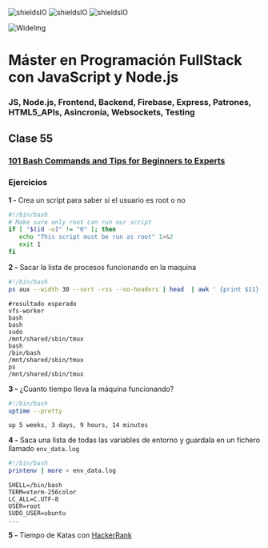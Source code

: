 ![shieldsIO](https://img.shields.io/github/issues/Fictizia/Master-en-programacion-fullstack-con-JavaScript-y-Node.js_ed2.svg)
![shieldsIO](https://img.shields.io/github/forks/Fictizia/Master-en-programacion-fullstack-con-JavaScript-y-Node.js_ed2.svg)
![shieldsIO](https://img.shields.io/github/stars/Fictizia/Master-en-programacion-fullstack-con-JavaScript-y-Node.js_ed2.svg)

![WideImg](http://fictizia.com/img/github/Fictizia-plan-estudios-github.jpg)

# Máster en Programación FullStack con JavaScript y Node.js
### JS, Node.js, Frontend, Backend, Firebase, Express, Patrones, HTML5_APIs, Asincronía, Websockets, Testing

## Clase 55


### [101 Bash Commands and Tips for Beginners to Experts](https://dev.to/awwsmm/101-bash-commands-and-tips-for-beginners-to-experts-30je)


### Ejercicios

**1 -** Crea un script para saber si el usuario es root o no
```bash
#!/bin/bash
# Make sure only root can run our script
if [ "$(id -u)" != "0" ]; then
   echo "This script must be run as root" 1>&2
   exit 1
fi
```


**2 -** Sacar la lista de procesos funcionando en la maquina
```bash
#!/bin/bash
ps aux --width 30 --sort -rss --no-headers | head  | awk ' {print $11}'
```

```
#resultado esperado
vfs-worker
bash
bash
sudo
/mnt/shared/sbin/tmux
bash
/bin/bash
/mnt/shared/sbin/tmux
ps
/mnt/shared/sbin/tmux
```

**3 -** ¿Cuanto tiempo lleva la máquina funcionando?
```bash
#!/bin/bash
uptime --pretty
```

```
up 5 weeks, 3 days, 9 hours, 14 minutes
```

**4 -** Saca una lista de todas las variables de entorno y guardala en un fichero llamado `env_data.log`
```bash
#!/bin/bash
printenv | more > env_data.log
```

```
SHELL=/bin/bash
TERM=xterm-256color
LC_ALL=C.UTF-8
USER=root
SUDO_USER=ubuntu
...
```

**5 -** Tiempo de Katas con [HackerRank](https://www.hackerrank.com/domains/shell?filters%5Bsubdomains%5D%5B%5D=bash&filters%5Bsubdomains%5D%5B%5D=grep-sed-awk&filters%5Bdifficulty%5D%5B%5D=easy)